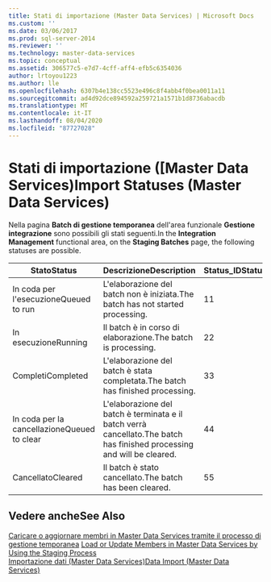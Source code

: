 ```yaml
---
title: Stati di importazione (Master Data Services) | Microsoft Docs
ms.custom: ''
ms.date: 03/06/2017
ms.prod: sql-server-2014
ms.reviewer: ''
ms.technology: master-data-services
ms.topic: conceptual
ms.assetid: 306577c5-e7d7-4cff-aff4-efb5c6354036
author: lrtoyou1223
ms.author: lle
ms.openlocfilehash: 6307b4e138cc5523e496c8f4abb4f0bea0011a11
ms.sourcegitcommit: ad4d92dce894592a259721a1571b1d8736abacdb
ms.translationtype: MT
ms.contentlocale: it-IT
ms.lasthandoff: 08/04/2020
ms.locfileid: "87727028"
---
```

# <a name="import-statuses-master-data-services"></a><span data-ttu-id="cc916-102">Stati di importazione ([Master Data Services)</span><span class="sxs-lookup"><span data-stu-id="cc916-102">Import Statuses (Master Data Services)</span></span>
  <span data-ttu-id="cc916-103">Nella pagina **Batch di gestione temporanea** dell'area funzionale **Gestione integrazione** sono possibili gli stati seguenti.</span><span class="sxs-lookup"><span data-stu-id="cc916-103">In the **Integration Management** functional area, on the **Staging Batches** page, the following statuses are possible.</span></span>  
  
|<span data-ttu-id="cc916-104">Stato</span><span class="sxs-lookup"><span data-stu-id="cc916-104">Status</span></span>|<span data-ttu-id="cc916-105">Descrizione</span><span class="sxs-lookup"><span data-stu-id="cc916-105">Description</span></span>|<span data-ttu-id="cc916-106">Status_ID</span><span class="sxs-lookup"><span data-stu-id="cc916-106">Status_ID</span></span>|  
|------------|-----------------|----------------|  
|<span data-ttu-id="cc916-107">In coda per l'esecuzione</span><span class="sxs-lookup"><span data-stu-id="cc916-107">Queued to run</span></span>|<span data-ttu-id="cc916-108">L'elaborazione del batch non è iniziata.</span><span class="sxs-lookup"><span data-stu-id="cc916-108">The batch has not started processing.</span></span>|<span data-ttu-id="cc916-109">1</span><span class="sxs-lookup"><span data-stu-id="cc916-109">1</span></span>|  
|<span data-ttu-id="cc916-110">In esecuzione</span><span class="sxs-lookup"><span data-stu-id="cc916-110">Running</span></span>|<span data-ttu-id="cc916-111">Il batch è in corso di elaborazione.</span><span class="sxs-lookup"><span data-stu-id="cc916-111">The batch is processing.</span></span>|<span data-ttu-id="cc916-112">2</span><span class="sxs-lookup"><span data-stu-id="cc916-112">2</span></span>|  
|<span data-ttu-id="cc916-113">Completi</span><span class="sxs-lookup"><span data-stu-id="cc916-113">Completed</span></span>|<span data-ttu-id="cc916-114">L'elaborazione del batch è stata completata.</span><span class="sxs-lookup"><span data-stu-id="cc916-114">The batch has finished processing.</span></span>|<span data-ttu-id="cc916-115">3</span><span class="sxs-lookup"><span data-stu-id="cc916-115">3</span></span>|  
|<span data-ttu-id="cc916-116">In coda per la cancellazione</span><span class="sxs-lookup"><span data-stu-id="cc916-116">Queued to clear</span></span>|<span data-ttu-id="cc916-117">L'elaborazione del batch è terminata e il batch verrà cancellato.</span><span class="sxs-lookup"><span data-stu-id="cc916-117">The batch has finished processing and will be cleared.</span></span>|<span data-ttu-id="cc916-118">4</span><span class="sxs-lookup"><span data-stu-id="cc916-118">4</span></span>|  
|<span data-ttu-id="cc916-119">Cancellato</span><span class="sxs-lookup"><span data-stu-id="cc916-119">Cleared</span></span>|<span data-ttu-id="cc916-120">Il batch è stato cancellato.</span><span class="sxs-lookup"><span data-stu-id="cc916-120">The batch has been cleared.</span></span>|<span data-ttu-id="cc916-121">5</span><span class="sxs-lookup"><span data-stu-id="cc916-121">5</span></span>|  
  
## <a name="see-also"></a><span data-ttu-id="cc916-122">Vedere anche</span><span class="sxs-lookup"><span data-stu-id="cc916-122">See Also</span></span>  
 <span data-ttu-id="cc916-123">[Caricare o aggiornare membri in Master Data Services tramite il processo di gestione temporanea](add-update-and-delete-data-master-data-services.md) </span><span class="sxs-lookup"><span data-stu-id="cc916-123">[Load or Update Members in Master Data Services by Using the Staging Process](add-update-and-delete-data-master-data-services.md) </span></span>  
 [<span data-ttu-id="cc916-124">Importazione dati &#40;Master Data Services&#41;</span><span class="sxs-lookup"><span data-stu-id="cc916-124">Data Import &#40;Master Data Services&#41;</span></span>](overview-importing-data-from-tables-master-data-services.md)  
  
  
